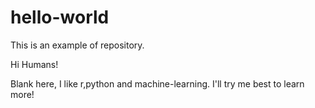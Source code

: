 # hello-world
This is an example of repository.

Hi Humans!

Blank here, I like r,python and machine-learning.
I'll try me best to learn more!
